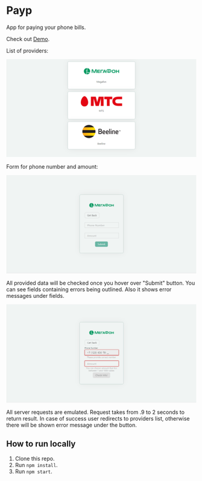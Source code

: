 # Payp

App for paying your phone bills.

Check out [Demo](http://bravedevs.epizy.com/ "Demo").

List of providers:

![Providers](https://raw.githubusercontent.com/shelchkov/providers/master/examples/providers.PNG)

Form for phone number and amount:

![Megafon](https://raw.githubusercontent.com/shelchkov/providers/master/examples/megafon.PNG)

All provided data will be checked once you hover over "Submit" button. You can see fields containing errors being outlined. Also it shows error messages under fields.

![Error](https://raw.githubusercontent.com/shelchkov/providers/master/examples/error.PNG)

All server requests are emulated. Request takes from .9 to 2 seconds to return result. In case of success user redirects to providers list, otherwise there will be shown error message under the button.

## How to run locally

1. Clone this repo.
2. Run `npm install`.
3. Run `npm start`.
